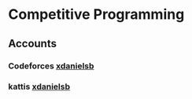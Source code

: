 # Competitive Programming

## Accounts

### Codeforces [xdanielsb](https://codeforces.com/submissions/xdanielsb)
### kattis [xdanielsb]( https://open.kattis.com/users/xdanielsb)
